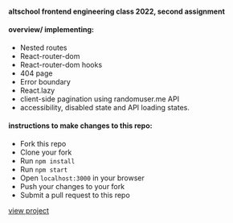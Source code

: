 #### altschool frontend engineering class 2022, second assignment

#### overview/ implementing:

- Nested routes
- React-router-dom
- React-router-dom hooks
- 404 page
- Error boundary
- React.lazy
- client-side pagination using randomuser.me API
- accessibility, disabled state and API loading states.

#### instructions to make changes to this repo:

- Fork this repo
- Clone your fork
- Run `npm install`
- Run `npm start`
- Open `localhost:3000` in your browser
- Push your changes to your fork
- Submit a pull request to this repo


[view project](https://altschool-assignment-two.netlify.app/)

